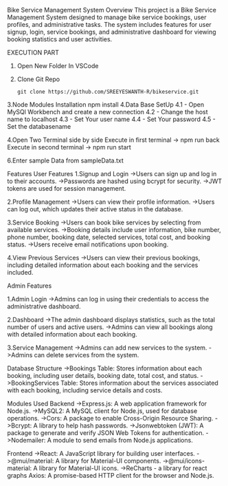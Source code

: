 Bike Service Management System
Overview
 This project is a Bike Service Management System designed to manage bike service bookings, user profiles, and administrative tasks. The system includes features for  user signup, login, service bookings, and administrative dashboard for viewing booking statistics and user activities.

EXECUTION PART 

 1. Open New Folder In VSCode
 
 2. Clone Git Repo
    ```
    git clone https://github.com/SREEYESWANTH-R/bikeservice.git
    ```
 
 3.Node Modules Installation
   npm install
 4.Data Base SetUp
   4.1 - Open MySQl Workbench and create a new connection
   4.2 - Change the host name to localhost
   4.3 - Set Your user name
   4.4 - Set Your password
   4.5 - Set the databasename 
   
 4.Open Two Terminal side by side 
  Execute in first terminal
   -> npm run back
  Execute in second terminal
   -> npm run start

6.Enter sample Data from sampleData.txt
     
Features
 User Features
   1.Signup and Login
    ->Users can sign up and log in to their accounts.
    ->Passwords are hashed using bcrypt for security.
    ->JWT tokens are used for session management.
   
   2.Profile Management
    ->Users can view their profile information.
    ->Users can log out, which updates their active status in the database.
   
   3.Service Booking
     ->Users can book bike services by selecting from available services.
     ->Booking details include user information, bike number, phone number, booking date, selected services, total cost, and booking status.
     ->Users receive email notifications upon booking.
   
   4.View Previous Services
     ->Users can view their previous bookings, including detailed information about each booking and the services included.

Admin Features

  1.Admin Login
    ->Admins can log in using their credentials to access the administrative dashboard.
  
  2.Dashboard
    ->The admin dashboard displays statistics, such as the total number of users and active users.
    ->Admins can view all bookings along with detailed information about each booking.
  
  3.Service Management
    ->Admins can add new services to the system.
    ->Admins can delete services from the system.
  
Database Structure
  ->Bookings Table: Stores information about each booking, including user details, booking date, total cost, and status.
  ->BookingServices Table: Stores information about the services associated with each booking, including service details and costs.


Modules Used
  Backend
    ->Express.js: A web application framework for Node.js.
    ->MySQL2: A MySQL client for Node.js, used for database operations.
    ->Cors: A package to enable Cross-Origin Resource Sharing.
    ->Bcrypt: A library to help hash passwords.
    ->Jsonwebtoken (JWT): A package to generate and verify JSON Web Tokens for authentication.
    ->Nodemailer: A module to send emails from Node.js applications.
    
  Frontend
    ->React: A JavaScript library for building user interfaces.
    ->@mui/material: A library for Material-UI components.
    ->@mui/icons-material: A library for Material-UI icons.
    ->ReCharts - a library for react graphs 
  Axios: A promise-based HTTP client for the browser and Node.js.

